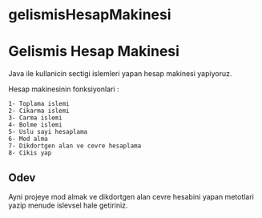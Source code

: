 # gelismisHesapMakinesi

# Gelismis Hesap Makinesi
Java ile kullanicin sectigi islemleri yapan hesap makinesi yapiyoruz.

Hesap makinesinin fonksiyonlari :

```
1- Toplama islemi
2- Cikarma islemi
3- Carma islemi
4- Bolme islemi
5- Uslu sayi hesaplama
6- Mod alma
7- Dikdortgen alan ve cevre hesaplama
8- Cikis yap
```



## Odev
Ayni projeye mod almak ve dikdortgen alan cevre hesabini yapan metotlari yazip menude islevsel hale getiriniz.
